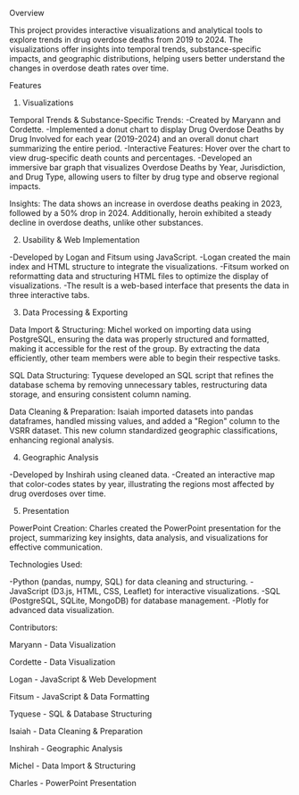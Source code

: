 Overview

This project provides interactive visualizations and analytical tools to explore trends in drug overdose deaths from 2019 to 2024. The visualizations offer insights into temporal trends, substance-specific impacts, and geographic distributions, helping users better understand the changes in overdose death rates over time.

Features

1. Visualizations

Temporal Trends & Substance-Specific Trends:
-Created by Maryann and Cordette.
-Implemented a donut chart to display Drug Overdose Deaths by Drug Involved for each year (2019-2024) and an overall donut chart summarizing the entire period.
-Interactive Features: Hover over the chart to view drug-specific death counts and percentages.
-Developed an immersive bar graph that visualizes Overdose Deaths by Year, Jurisdiction, and Drug Type, allowing users to filter by drug type and observe regional impacts.

Insights: The data shows an increase in overdose deaths peaking in 2023, followed by a 50% drop in 2024. Additionally, heroin exhibited a steady decline in overdose deaths, unlike other substances.

2. Usability & Web Implementation

-Developed by Logan and Fitsum using JavaScript.
-Logan created the main index and HTML structure to integrate the visualizations.
-Fitsum worked on reformatting data and structuring HTML files to optimize the display of visualizations.
-The result is a web-based interface that presents the data in three interactive tabs.

3. Data Processing & Exporting

Data Import & Structuring: Michel worked on importing data using PostgreSQL, ensuring the data was properly structured and formatted, making it accessible for the rest of the group. By extracting the data efficiently, other team members were able to begin their respective tasks.

SQL Data Structuring: Tyquese developed an SQL script that refines the database schema by removing unnecessary tables, restructuring data storage, and ensuring consistent column naming.

Data Cleaning & Preparation: Isaiah imported datasets into pandas dataframes, handled missing values, and added a "Region" column to the VSRR dataset. This new column standardized geographic classifications, enhancing regional analysis.

4. Geographic Analysis

-Developed by Inshirah using cleaned data.
-Created an interactive map that color-codes states by year, illustrating the regions most affected by drug overdoses over time.

5. Presentation

PowerPoint Creation: Charles created the PowerPoint presentation for the project, summarizing key insights, data analysis, and visualizations for effective communication.


Technologies Used:

-Python (pandas, numpy, SQL) for data cleaning and structuring.
-JavaScript (D3.js, HTML, CSS, Leaflet) for interactive visualizations.
-SQL (PostgreSQL, SQLite, MongoDB) for database management.
-Plotly for advanced data visualization.


Contributors:

Maryann - Data Visualization

Cordette - Data Visualization

Logan - JavaScript & Web Development

Fitsum - JavaScript & Data Formatting

Tyquese - SQL & Database Structuring

Isaiah - Data Cleaning & Preparation

Inshirah - Geographic Analysis

Michel - Data Import & Structuring

Charles - PowerPoint Presentation
